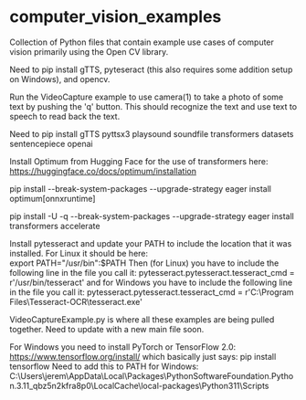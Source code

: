 # computer_vision_examples
Collection of Python files that contain example use cases of computer vision primarily using the Open CV library. 

Need to pip install gTTS, pyteseract (this also requires some addition setup on Windows), and opencv. 

Run the VideoCapture example to use camera(1) to take a photo of some text by pushing the 'q' button. This should recognize the text and use text to speech to read back the text. 

Need to pip install gTTS pyttsx3 playsound soundfile transformers datasets sentencepiece openai

Install Optimum from Hugging Face for the use of transformers here: https://huggingface.co/docs/optimum/installation

pip install --break-system-packages --upgrade-strategy eager install optimum[onnxruntime]

pip install -U -q --break-system-packages --upgrade-strategy eager install transformers accelerate

Install pytesseract and update your PATH to include the location that it was installed. For Linux it should be here:  
  export PATH="/usr/bin":$PATH
Then (for Linux) you have to include the following line in the file you call it:
  pytesseract.pytesseract.tesseract_cmd = r'/usr/bin/tesseract'
and for Windows you have to include the following line in the file you call it:
  pytesseract.pytesseract.tesseract_cmd = r'C:\Program Files\Tesseract-OCR\tesseract.exe'

VideoCaptureExample.py is where all these examples are being pulled together. Need to update with a new main file soon. 

For Windows you need to install PyTorch or TensorFlow 2.0: https://www.tensorflow.org/install/
which basically just says:
pip install tensorflow
Need to add this to PATH for Windows: C:\Users\jerem\AppData\Local\Packages\PythonSoftwareFoundation.Python.3.11_qbz5n2kfra8p0\LocalCache\local-packages\Python311\Scripts
